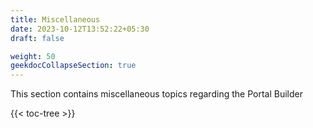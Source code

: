 ```yaml
---
title: Miscellaneous
date: 2023-10-12T13:52:22+05:30
draft: false

weight: 50
geekdocCollapseSection: true
---
```


This section contains miscellaneous topics regarding the Portal Builder

{{< toc-tree >}}
